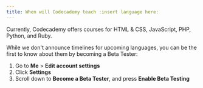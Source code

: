 ```yaml
---
title: When will Codecademy teach :insert language here:
---
```

Currently, Codecademy offers courses for HTML & CSS, JavaScript, PHP, Python, and Ruby.

While we don't announce timelines for upcoming languages, you can be the first to know about them by becoming a Beta Tester:

1. Go to **Me** > **Edit account settings**
2. Click **Settings**
3. Scroll down to **Become a Beta Tester**, and press **Enable Beta Testing**